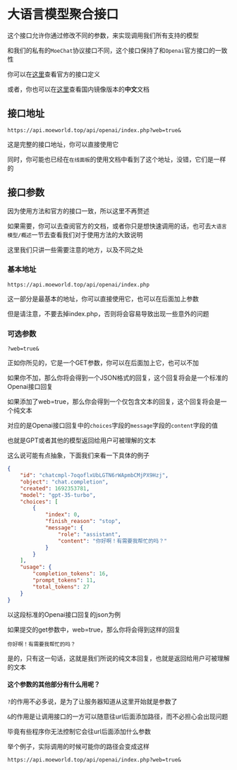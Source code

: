 # 大语言模型聚合接口
这个接口允许你通过修改不同的参数，来实现调用我们所有支持的模型

和我们的私有的`MoeChat`协议接口不同，这个接口保持了和`Openai`官方接口的一致性

你可以在[这里](https://beta.openai.com/docs/api-reference/completions/create)查看官方的接口定义

或者，你也可以在[这里](https://openai.apifox.cn/api-67883981)查看国内镜像版本的**中文**文档

## 接口地址
```url
https://api.moeworld.top/api/openai/index.php?web=true&
```
这是完整的接口地址，你可以直接使用它

同时，你可能也已经在`在线面板`的使用文档中看到了这个地址，没错，它们是一样的

## 接口参数
因为使用方法和官方的接口一致，所以这里不再赘述

如果需要，你可以去查阅官方的文档，或者你只是想快速调用的话，也可去`大语言模型/概述`一节去查看我们对于使用方法的大致说明

这里我们只讲一些需要注意的地方，以及不同之处

### 基本地址
```url
https://api.moeworld.top/api/openai/index.php
```
这一部分是最基本的地址，你可以直接使用它，也可以在后面加上参数

但是请注意，不要去掉index.php，否则将会容易导致出现一些意外的问题

### 可选参数
```url
?web=true&
```
正如你所见的，它是一个GET参数，你可以在后面加上它，也可以不加

如果你不加，那么你将会得到一个JSON格式的回复，这个回复将会是一个标准的Openai接口回复

如果添加了web=true，那么你会得到一个仅包含文本的回复，这个回复将会是一个纯文本

对应的是Openai接口回复中的`choices`字段的`message`字段的`content`字段的值

也就是GPT或者其他的模型返回给用户可被理解的文本

这么说可能有点抽象，下面我们来看一下具体的例子

```json
{
    "id": "chatcmpl-7oqoflxUbLGTN6rWApmbCMjPX9Hzj",
    "object": "chat.completion",
    "created": 1692353781,
    "model": "gpt-35-turbo",
    "choices": [
        {
            "index": 0,
            "finish_reason": "stop",
            "message": {
                "role": "assistant",
                "content": "你好啊！有需要我帮忙的吗？"
            }
        }
    ],
    "usage": {
        "completion_tokens": 16,
        "prompt_tokens": 11,
        "total_tokens": 27
    }
}
```
以这段标准的Openai接口回复的json为例

如果提交的get参数中，web=true，那么你将会得到这样的回复

```text
你好啊！有需要我帮忙的吗？
```

是的，只有这一句话，这就是我们所说的纯文本回复，也就是返回给用户可被理解的文本

#### 这个参数的其他部分有什么用呢？
`?`的作用不必多说，是为了让服务器知道从这里开始就是参数了

`&`的作用是让调用接口的一方可以随意往url后面添加路径，而不必担心会出现问题

毕竟有些程序你无法控制它会往url后面添加什么参数

举个例子，实际调用的时候可能你的路径会变成这样

```url
https://api.moeworld.top/api/openai/index.php?web=true&